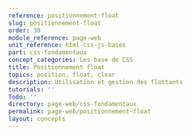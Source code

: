 ```yaml
---
reference: positionnement-float
slug: positionnement-float
order: 30
module_reference: page-web
unit_reference: html-css-js-bases
part: css-fondamentaux
concept_categories: Les base de CSS
title: Positionnement float
topics: position, float, clear
description: Utilisation et gestion des flottants
tutorials: ''
Todo: ''
directory: page-web/css-fondamentaux
permalink: page-web/positionnement-float
layout: concepts
---
```


